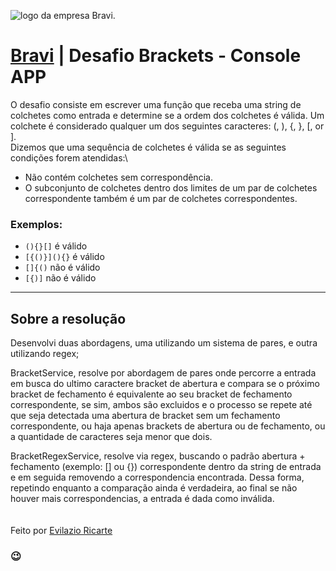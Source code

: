 ![logo da empresa Bravi](https://bravi.com.br/app/uploads/2019/11/cropped-bravi_2211_favicon_AF-150x150.png "Bravi").


# [Bravi](https://bravi.com.br/) | Desafio Brackets - Console APP
O desafio consiste em escrever uma função que receba uma string de colchetes como entrada e determine se a
ordem dos colchetes é válida. Um colchete é considerado qualquer um dos seguintes
caracteres: (, ), {, }, [, or ].\
Dizemos que uma sequência de colchetes é válida se as seguintes condições forem
atendidas:\ 
- Não contém colchetes sem correspondência.
- O subconjunto de colchetes dentro dos limites de um par de colchetes correspondente
também é um par de colchetes correspondentes.


### Exemplos:
- ```(){}[]``` é válido
- ```[{()}](){}``` é válido
- ```[]{()``` não é válido
- ```[{)]``` não é válido




---

## Sobre a resolução
Desenvolvi duas abordagens, uma utilizando um sistema de pares, e outra utilizando regex;

BracketService, resolve por abordagem de pares onde percorre a entrada em busca do ultimo caractere bracket de abertura e compara se o próximo bracket de fechamento é equivalente ao seu bracket de fechamento correspondente, se sim, ambos são excluidos e o processo se repete até que seja detectada uma abertura de bracket sem um fechamento correspondente, ou haja apenas brackets de abertura ou de fechamento, ou a quantidade de caracteres seja menor que dois.

BracketRegexService, resolve via regex, buscando o padrão abertura + fechamento (exemplo: [] ou {}) correspondente dentro da string de entrada e em seguida removendo a correspondencia encontrada. Dessa forma, repetindo enquanto a comparação ainda é verdadeira, ao final se não houver mais correspondencias, a entrada é dada como inválida.
\
\
\
Feito por [Evilazio Ricarte](https://www.linkedin.com/in/evilazio-ricarte-29ab4a1a8/)
### 😉